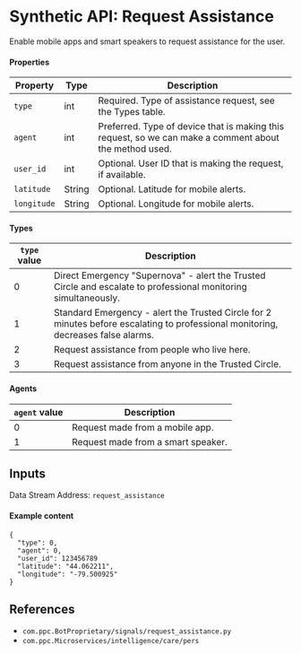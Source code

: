 # Synthetic API: Request Assistance

Enable mobile apps and smart speakers to request assistance for the user.

#### Properties

| Property | Type | Description |
| -------- | ---- | ----------- |
| `type` | int | Required. Type of assistance request, see the Types table. |
| `agent` | int | Preferred. Type of device that is making this request, so we can make a comment about the method used. |
| `user_id` | int | Optional. User ID that is making the request, if available. |
| `latitude` | String | Optional. Latitude for mobile alerts. |
| `longitude` | String | Optional. Longitude for mobile alerts. |

#### Types

| `type` value | Description |
| ------------ | ----------- |
| 0 | Direct Emergency "Supernova" - alert the Trusted Circle and escalate to professional monitoring simultaneously.  |
| 1 | Standard Emergency - alert the Trusted Circle for 2 minutes before escalating to professional monitoring, decreases false alarms. |
| 2 | Request assistance from people who live here. |
| 3 | Request assistance from anyone in the Trusted Circle. |

#### Agents

| `agent` value | Description |
| ------------- | ----------- |
| 0 | Request made from a mobile app. |
| 1 | Request made from a smart speaker. |

## Inputs

Data Stream Address: `request_assistance`

#### Example content

```
{
  "type": 0,
  "agent": 0,
  "user_id": 123456789
  "latitude": "44.062211",
  "longitude": "-79.500925"
}
```

## References
* `com.ppc.BotProprietary/signals/request_assistance.py`
* `com.ppc.Microservices/intelligence/care/pers`

